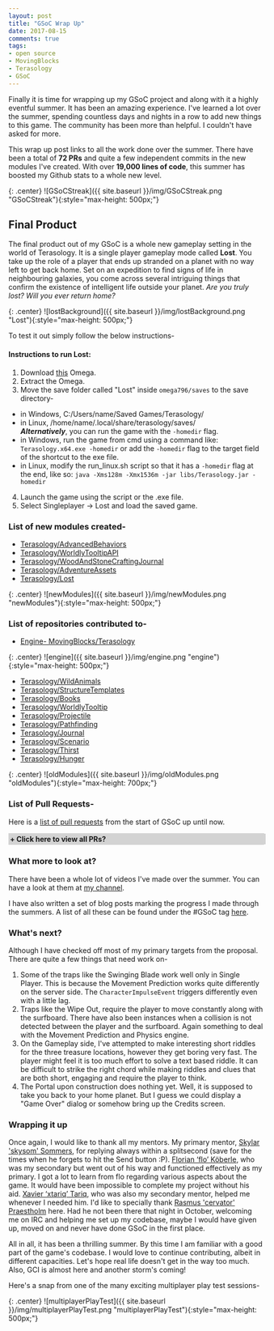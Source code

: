 ```yaml
---
layout: post
title: "GSoC Wrap Up"
date: 2017-08-15
comments: true
tags:
- open source
- MovingBlocks
- Terasology
- GSoC
---
```


<style type="text/css">
.collapsiblecontainer {
width:100%;
border:1px solid #d3d3d3;
}
.collapsiblecontainer div {
width:100%;
}
.collapsiblecontainer .collapsibleheader {
background-color:#d3d3d3;
padding: 2px;
cursor: pointer;
font-weight: bold;
}
.collapsiblecontainer .collapsiblecontent {
display: none;
padding : 5px;
}
</style>
<script src="https://ajax.googleapis.com/ajax/libs/jquery/1.12.0/jquery.min.js"></script>
<script type="text/javascript" src="/js/github-buttons.js"></script> 
<script type="text/javascript">
$(document)  .ready(function()  {
$(".collapsibleheader")  .click(function ()   {
$collapsibleheader = $(this)  ;
//getting the next element
$collapsiblecontent = $collapsibleheader.next()  ;
//open up the collapsiblecontent needed - toggle the slide- if visible, slide up, if not slidedown.
$collapsiblecontent.slideToggle(500, function ()   {
//execute this after slideToggle is done
//change text of collapsibleheader based on visibility of collapsiblecontent div
$collapsibleheader.find("span:first-child")  .text(function ()   {
//change text based on condition
return $collapsiblecontent.is(":visible")   ? "- " : "+ ";
})  ;
})  ;

})  ;
})  ;

</script>

Finally it is time for wrapping up my GSoC project and along with it a highly eventful summer. It has been an amazing experience. I've learned a lot over the summer, spending countless days and nights in a row to add new things to this game. The community has been more than helpful. I couldn't have asked for more.

This wrap up post links to all the work done over the summer. There have been a total of **72 PRs** and quite a few independent commits in the new modules I've created. With over **19,000 lines of code**, this summer has boosted my Github stats to a whole new level.

{: .center}
![GSoCStreak]({{ site.baseurl }}/img/GSoCStreak.png "GSoCStreak"){:style="max-height: 500px;"}

## Final Product
The final product out of my GSoC is a whole new gameplay setting in the world of Terasology. It is a single player gameplay mode called **Lost**. You take up the role of a player that ends up stranded on a planet with no way left to get back home. Set on an expedition to find signs of life in neighbouring galaxies, you come across several intriguing things that confirm the existence of intelligent life outside your planet. *Are you truly lost? Will you ever return home?*

{: .center}
![lostBackground]({{ site.baseurl }}/img/lostBackground.png "Lost"){:style="max-height: 500px;"}

To test it out simply follow the below instructions-

#### Instructions to run Lost:
1. Download [this](https://slack-files.com/T03G8SB1X-F6N474GS0-867f5f5289) Omega.
2. Extract the Omega.
3. Move the save folder called "Lost" inside `omega796/saves` to the save directory-
- in Windows, C:/Users/name/Saved Games/Terasology/
- in Linux, /home/name/.local/share/terasology/saves/  
  ***Alternatively***, you can run the game with the `-homedir` flag.  
- in Windows, run the game from cmd using a command like: `Terasology.x64.exe -homedir`
  or add the `-homedir` flag to the target field of the shortcut to the exe file.
- in Linux, modify the run_linux.sh script so that it has a `-homedir` flag at the end, like so:
  `java -Xms128m -Xmx1536m -jar libs/Terasology.jar -homedir`
4. Launch the game using the script or the .exe file.
5. Select Singleplayer -> Lost and load the saved game.

### List of new modules created-

- [Terasology/AdvancedBehaviors](https://github.com/Terasology/AdvancedBehaviors)
- [Terasology/WorldlyTooltipAPI](https://github.com/Terasology/WorldlyTooltipAPI)
- [Terasology/WoodAndStoneCraftingJournal](https://github.com/Terasology/WoodAndStoneCraftingJournal)
- [Terasology/AdventureAssets](https://github.com/Terasology/AdventureAssets)
- [Terasology/Lost](https://github.com/Terasology/Lost)

{: .center}
![newModules]({{ site.baseurl }}/img/newModules.png "newModules"){:style="max-height: 500px;"}

### List of repositories contributed to-

- [Engine- MovingBlocks/Terasology](https://github.com/MovingBlocks/Terasology)

{: .center}
![engine]({{ site.baseurl }}/img/engine.png "engine"){:style="max-height: 500px;"}

- [Terasology/WildAnimals](https://github.com/Terasology/WildAnimals)
- [Terasology/StructureTemplates](https://github.com/Terasology/StructureTemplates)
- [Terasology/Books](https://github.com/Terasology/Books)
- [Terasology/WorldlyTooltip](https://github.com/Terasology/WorldlyTooltip)
- [Terasology/Projectile](https://github.com/Terasology/Projectile)
- [Terasology/Pathfinding](https://github.com/Terasology/Pathfinding)
- [Terasology/Journal](https://github.com/Terasology/Journal)
- [Terasology/Scenario](https://github.com/Terasology/Scenario)
- [Terasology/Thirst](https://github.com/Terasology/Thirst)
- [Terasology/Hunger](https://github.com/Terasology/Hunger)

{: .center}
![oldModules]({{ site.baseurl }}/img/oldModules.png "oldModules"){:style="max-height: 700px;"}

### List of Pull Requests-

Here is a [list of pull requests](https://github.com/pulls?utf8=%E2%9C%93&q=is%3Apr+is%3Amerged+author%3Anihal111+created%3A2017-05-04..2017-08-15+) from the start of GSoC up until now.

<div class="collapsiblecontainer">
<div class="collapsibleheader"><span>+ </span><span>Click here to view all PRs?</span></div>
<div class="collapsiblecontent">
<a href="https://github.com/MovingBlocks/Terasology/pull/3065"><strong>MovingBlocks/Terasology</strong> Added setSpawnLocation command</a><br />
<a href="https://github.com/Terasology/AdventureAssets/pull/20"><strong>Terasology/AdventureAssets</strong> Added MCQ Button Door</a><br />
<a href="https://github.com/MovingBlocks/Terasology/pull/3061"><strong>MovingBlocks/Terasology</strong> Added removeAllWidgets method API UI</a><br />
<a href="https://github.com/MovingBlocks/Terasology/pull/3033"><strong>MovingBlocks/Terasology</strong> Dead players alive-d on join</a><br />
<a href="https://github.com/Terasology/StructureTemplates/pull/20"><strong>Terasology/StructureTemplates</strong> Consumes AttackEvent for BlockRegions</a><br />
<a href="https://github.com/MovingBlocks/Terasology/pull/3030"><strong>MovingBlocks/Terasology</strong> PlayerDeath event should be sent to character entity</a><br />
<a href="https://github.com/Terasology/Hunger/pull/12"><strong>Terasology/Hunger</strong> Fix for Hunger related Alive/Death handling</a><br />
<a href="https://github.com/Terasology/Thirst/pull/5"><strong>Terasology/Thirst</strong> Fix for Thirst related Alive/Death handling</a><br />
<a href="https://github.com/Terasology/AdventureAssets/pull/19"><strong>Terasology/AdventureAssets</strong> Added NoInteraction component</a><br />
<a href="https://github.com/MovingBlocks/Terasology/pull/3024"><strong>MovingBlocks/Terasology</strong> Checking isHeadless from DisplayDevice</a><br />
<a href="https://github.com/MovingBlocks/Terasology/pull/3020"><strong>MovingBlocks/Terasology</strong> Change ActivationPredicted to consumable event</a><br />
<a href="https://github.com/Terasology/StructureTemplates/pull/18"><strong>Terasology/StructureTemplates</strong> Consuming ActivationPredicted event</a><br />
<a href="https://github.com/Terasology/Scenario/pull/33"><strong>Terasology/Scenario</strong> Added Protected Regions and Resizing functionality</a><br />
<a href="https://github.com/Terasology/Projectile/pull/4"><strong>Terasology/Projectile</strong> MaxDistance check during displacement calculation</a><br />
<a href="https://github.com/Terasology/AdventureAssets/pull/18"><strong>Terasology/AdventureAssets</strong> Structure Template Integration fixes</a><br />
<a href="https://github.com/Terasology/Books/pull/15"><strong>Terasology/Books</strong> Multiplayer + newline fix</a><br />
<a href="https://github.com/Terasology/AdventureAssets/pull/17"><strong>Terasology/AdventureAssets</strong> Swinging Blade is multiplayer ready</a><br />
<a href="https://github.com/Terasology/AdventureAssets/pull/16"><strong>Terasology/AdventureAssets</strong> WipeOut is multiplayer ready</a><br />
<a href="https://github.com/Terasology/AdventureAssets/pull/15"><strong>Terasology/AdventureAssets</strong> Fixed Fireball Launcher for multiplayer</a><br />
<a href="https://github.com/Terasology/AdventureAssets/pull/14"><strong>Terasology/AdventureAssets</strong> Door works in multiplayer</a><br />
<a href="https://github.com/Terasology/AdventureAssets/pull/13"><strong>Terasology/AdventureAssets</strong> Password Door is now multiplayer ready</a><br />
<a href="https://github.com/MovingBlocks/Terasology/pull/2994"><strong>MovingBlocks/Terasology</strong> Added door related events</a><br />
<a href="https://github.com/MovingBlocks/Terasology/pull/2993"><strong>MovingBlocks/Terasology</strong> FloatingTextRenderer accepts multiple \n separated lines</a><br />
<a href="https://github.com/MovingBlocks/Terasology/pull/2988"><strong>MovingBlocks/Terasology</strong> Multiline UIText, enter produces newline</a><br />
<a href="https://github.com/MovingBlocks/Terasology/pull/2987"><strong>MovingBlocks/Terasology</strong> Store DoorRegion prefab as component parameter</a><br />
<a href="https://github.com/Terasology/AdventureAssets/pull/12"><strong>Terasology/AdventureAssets</strong> Added a UI Screen Password locked Door</a><br />
<a href="https://github.com/MovingBlocks/Terasology/pull/2983"><strong>MovingBlocks/Terasology</strong> Separated spawnLocation calculation from respawnPlayer method</a><br />
<a href="https://github.com/Terasology/AdventureAssets/pull/11"><strong>Terasology/AdventureAssets</strong> Add the Revival Stone</a><br />
<a href="https://github.com/Terasology/AdventureAssets/pull/10"><strong>Terasology/AdventureAssets</strong> Moved duplicate methods to utility class</a><br />
<a href="https://github.com/Terasology/AdventureAssets/pull/9"><strong>Terasology/AdventureAssets</strong> Remember rotation after mining of trap blocks</a><br />
<a href="https://github.com/Terasology/Projectile/pull/3"><strong>Terasology/Projectile</strong> Revert to old constructor</a><br />
<a href="https://github.com/Terasology/AdventureAssets/pull/8"><strong>Terasology/AdventureAssets</strong> Added more parameters for Fireball with Structure Template integration</a><br />
<a href="https://github.com/Terasology/Projectile/pull/2"><strong>Terasology/Projectile</strong> Changed CollisionGroup filter to ALL</a><br />
<a href="https://github.com/Terasology/Projectile/pull/1"><strong>Terasology/Projectile</strong> Added new event constructor for configurable maxDistance</a><br />
<a href="https://github.com/Terasology/DamagingBlocks/pull/6"><strong>Terasology/DamagingBlocks</strong> Reverted the AliveCharacter check</a><br />
<a href="https://github.com/Terasology/AdventureAssets/pull/6"><strong>Terasology/AdventureAssets</strong> Added Fireball Launcher</a><br />
<a href="https://github.com/MovingBlocks/Terasology/pull/2982"><strong>MovingBlocks/Terasology</strong> Prevents player entity from being destroyed after death onDamage</a><br />
<a href="https://github.com/Terasology/DamagingBlocks/pull/5"><strong>Terasology/DamagingBlocks</strong> Added Alive Character check</a><br />
<a href="https://github.com/Terasology/AdventureAssets/pull/5"><strong>Terasology/AdventureAssets</strong> Added Wipeout</a><br />
<a href="https://github.com/Terasology/AdventureAssets/pull/4"><strong>Terasology/AdventureAssets</strong> Changed trap placement approach to root block</a><br />
<a href="https://github.com/Terasology/AdventureAssets/pull/3"><strong>Terasology/AdventureAssets</strong> Changed trapPlaceholder block shape and fixed readme</a><br />
<a href="https://github.com/Terasology/StructureTemplates/pull/16"><strong>Terasology/StructureTemplates</strong> Moved rotation logic</a><br />
<a href="https://github.com/MovingBlocks/Terasology/pull/2973"><strong>MovingBlocks/Terasology</strong> Fixes <code class="highlighter-rouge">dumpEntities</code> console command</a><br />
<a href="https://github.com/Terasology/AdventureAssets/pull/2"><strong>Terasology/AdventureAssets</strong> Added SwingingBlade</a><br />
<a href="https://github.com/Terasology/StructureTemplates/pull/15"><strong>Terasology/StructureTemplates</strong> Added rotation logic for spawning entities</a><br />
<a href="https://github.com/Terasology/AdventureAssets/pull/1"><strong>Terasology/AdventureAssets</strong> Add module.txt and gitignore</a><br />
<a href="https://github.com/Terasology/AdvancedBehaviors/pull/7"><strong>Terasology/AdvancedBehaviors</strong> Added alive character check</a><br />
<a href="https://github.com/Terasology/Pathfinding/pull/31"><strong>Terasology/Pathfinding</strong> Added alive character check</a><br />
<a href="https://github.com/Terasology/WildAnimals/pull/16"><strong>Terasology/WildAnimals</strong> Added alive character component</a><br />
<a href="https://github.com/Terasology/GooeysQuests/pull/14"><strong>Terasology/GooeysQuests</strong> Added alive character component</a><br />
<a href="https://github.com/Terasology/Journal/pull/4"><strong>Terasology/Journal</strong> Added Recipe and Image paragraph</a><br />
<a href="https://github.com/Terasology/WoodCrafting/pull/3"><strong>Terasology/WoodCrafting</strong> Moved generators to NeoTTA</a><br />
<a href="https://github.com/Terasology/NeoTTA/pull/1"><strong>Terasology/NeoTTA</strong> Moved generators from WoodCrafting</a><br />
<a href="https://github.com/MovingBlocks/Terasology/pull/2962"><strong>MovingBlocks/Terasology</strong> Fixed eye height movement debug command</a><br />
<a href="https://github.com/Terasology/PhysicalStats/pull/3"><strong>Terasology/PhysicalStats</strong> Fixes missing save component bugs</a><br />
<a href="https://github.com/MovingBlocks/Terasology/pull/2958"><strong>MovingBlocks/Terasology</strong> Do not destroy player entity completely on death</a><br />
<a href="https://github.com/Terasology/Journal/pull/3"><strong>Terasology/Journal</strong> Adds different colored entries for Unread Journal entries</a><br />
<a href="https://github.com/Terasology/Pathfinding/pull/30"><strong>Terasology/Pathfinding</strong> Fixed intelligent flee</a><br />
<a href="https://github.com/Terasology/AdvancedBehaviors/pull/6"><strong>Terasology/AdvancedBehaviors</strong> Added intelligent flee</a><br />
<a href="https://github.com/Terasology/Pathfinding/pull/29"><strong>Terasology/Pathfinding</strong> Added intelligent flee</a><br />
<a href="https://github.com/Terasology/AdvancedBehaviors/pull/5"><strong>Terasology/AdvancedBehaviors</strong> Refactor</a><br />
<a href="https://github.com/Terasology/AdvancedBehaviors/pull/3"><strong>Terasology/AdvancedBehaviors</strong> Added the fleeInProximity package</a><br />
<a href="https://github.com/Terasology/WildAnimals/pull/15"><strong>Terasology/WildAnimals</strong> Added a scaredDeer</a><br />
<a href="https://github.com/Terasology/AdvancedBehaviors/pull/2"><strong>Terasology/AdvancedBehaviors</strong> Added followInProximity package</a><br />
<a href="https://github.com/Terasology/WildAnimals/pull/14"><strong>Terasology/WildAnimals</strong> Added a friendlyDeer</a><br />
<a href="https://github.com/Terasology/WildAnimals/pull/13"><strong>Terasology/WildAnimals</strong> Moved packages to AdvancedBehaviors** module</a><br />
<a href="https://github.com/Terasology/AdvancedBehaviors/pull/1"><strong>Terasology/AdvancedBehaviors</strong> Moved packages from WildAnimals** module</a><br />
<a href="https://github.com/Terasology/WildAnimals/pull/12"><strong>Terasology/WildAnimals</strong> AttackInProximity- adds hostile-stray behavior switching</a><br />
<a href="https://github.com/Terasology/FunnyBlocks/pull/11"><strong>Terasology/FunnyBlocks</strong> Portals work in multiplayer</a><br />
<a href="https://github.com/Terasology/WildAnimals/pull/10"><strong>Terasology/WildAnimals</strong> Added aggressiveDeer</a><br />
<a href="https://github.com/Terasology/WorldlyTooltip/pull/7"><strong>Terasology/WorldlyTooltip</strong> Configured with WorldlyTooltipAPI module</a><br />
<a href="https://github.com/MovingBlocks/Terasology/pull/2932"><strong>MovingBlocks/Terasology</strong> Fixes the blocker #2913</a><br />
<a href="https://github.com/Terasology/WorldlyTooltip/pull/6"><strong>Terasology/WorldlyTooltip</strong> Added character entity support</a><br />
<a href="https://github.com/MovingBlocks/Terasology/pull/2930"><strong>MovingBlocks/Terasology</strong> BehaviorSystem- use cachedInterpreters</a><br />
<a href="https://github.com/MovingBlocks/Terasology/pull/2929"><strong>MovingBlocks/Terasology</strong> Worldly tooltip addition for character entities</a><br />
<a href="https://github.com/Terasology/WildAnimals/pull/9"><strong>Terasology/WildAnimals</strong> Worldly tooltip Integration</a>
</div>
</div>

### What more to look at?

There have been a whole lot of videos I've made over the summer. You can have a look at them at [my channel](https://www.youtube.com/channel/UCVDrDJDt7sI8A9Ww1FekUMQ).

I have also written a set of blog posts marking the progress I made through the summers. A list of all these can be found under the #GSoC tag [here](http://nihal111.github.io/tags/#GSoC).

### What's next?

Although I have checked off most of my primary targets from the proposal. There are quite a few things that need work on-  
1. Some of the traps like the Swinging Blade work well only in Single Player. This is because the Movement Prediction works quite differently on the server side. The `CharacterImpulseEvent` triggers differently even with a little lag.
2. Traps like the Wipe Out, require the player to move constantly along with the surfboard. There have also been instances when a collision is not detected between the player and the surfboard. Again something to deal with the Movement Prediction and Physics engine.
3. On the Gameplay side, I've attempted to make interesting short riddles for the three treasure locations, however they get boring very fast. The player might feel it is too much effort to solve a text based riddle. It can be difficult to strike the right chord while making riddles and clues that are both short, engaging and require the player to think.
4. The Portal upon construction does nothing yet. Well, it is supposed to take you back to your home planet. But I guess we could display a "Game Over" dialog or somehow bring up the Credits screen.

### Wrapping it up

Once again, I would like to thank all my mentors. My primary mentor, [Skylar 'skysom' Sommers](http://forum.terasology.org/members/skysom.1621/), for replying always within a splitsecond (save for the times when he forgets to hit the Send button :P). [Florian ‘flo’ Köberle](http://forum.terasology.org/members/florian.1335/), who was my secondary but went out of his way and functioned effectively as my primary. I got a lot to learn from flo regarding various aspects about the game. It would have been impossible to complete my project without his aid. [Xavier ‘xtariq’ Tariq](http://forum.terasology.org/members/xtariq.1697/), who was also my secondary mentor, helped me whenever I needed him. I'd like to specially thank [Rasmus 'cervator' Praestholm](http://forum.terasology.org/members/cervator.2/) here. Had he not been there that night in October, welcoming me on IRC and helping me set up my codebase, maybe I would have given up, moved on and never have done GSoC in the first place.

All in all, it has been a thrilling summer. By this time I am familiar with a good part of the game's codebase. I would love to continue contributing, albeit in different capacities. Let's hope real life doesn't get in the way too much. Also, GCI is almost here and another storm's coming!

Here's a snap from one of the many exciting multiplayer play test sessions-

{: .center}
![multiplayerPlayTest]({{ site.baseurl }}/img/multiplayerPlayTest.png "multiplayerPlayTest"){:style="max-height: 500px;"}